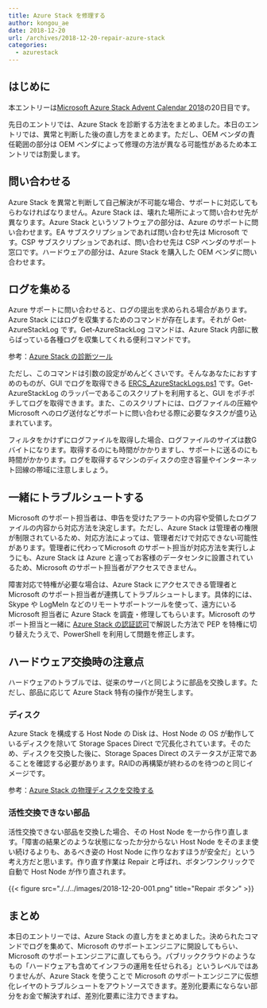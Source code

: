 ```yaml
---
title: Azure Stack を修理する
author: kongou_ae
date: 2018-12-20
url: /archives/2018-12-20-repair-azure-stack
categories:
  - azurestack
---
```

##  はじめに

本エントリーは[Microsoft Azure Stack Advent Calendar 2018](https://qiita.com/advent-calendar/2018/azure-stack)の20日目です。

先日のエントリでは、Azure Stack を診断する方法をまとめました。本日のエントリでは、異常と判断した後の直し方をまとめます。ただし、OEM ベンダの責任範囲の部分は OEM ベンダによって修理の方法が異なる可能性があるため本エントリでは割愛します。

## 問い合わせる

Azure Stack を異常と判断して自己解決が不可能な場合、サポートに対応してもらわなければなりません。Azure Stack は、壊れた場所によって問い合わせ先が異なります。Azure Stack というソフトウェアの部分は、Azure のサポートに問い合わせます。EA サブスクリプションであれば問い合わせ先は Microsoft です。CSP サブスクリプションであれば、問い合わせ先は CSP ベンダのサポート窓口です。ハードウェアの部分は、Azure Stack を購入した OEM ベンダに問い合わせます。

## ログを集める

Azure サポートに問い合わせると、ログの提出を求められる場合があります。Azure Stack にはログを収集するためのコマンドが存在します。それが Get-AzureStackLog です。Get-AzureStackLog コマンドは、Azure Stack 内部に散らばっている各種ログを収集してくれる便利コマンドです。

参考：[Azure Stack の診断ツール](https://docs.microsoft.com/ja-jp/azure/azure-stack/azure-stack-diagnostics)

ただし、このコマンドは引数の設定がめんどくさいです。そんなあなたにおすすめのものが、GUI でログを取得できる  [ERCS_AzureStackLogs.ps1](http://aka.ms/ERCS) です。Get-AzureStackLog のラッパーであるこのスクリプトを利用すると、GUI をポチポチしてログを取得できます。また、このスクリプトには、ログファイルの圧縮や Microsoft へのログ送付などサポートに問い合わせる際に必要なタスクが盛り込まれています。

フィルタをかけずにログファイルを取得した場合、ログファイルのサイズは数Gバイトになります。取得するのにも時間がかかりますし、サポートに送るのにも時間がかかります。ログを取得するマシンのディスクの空き容量やインターネット回線の帯域に注意しましょう。

## 一緒にトラブルシュートする

Microsoft のサポート担当者は、申告を受けたアラートの内容や受領したログファイルの内容から対応方法を決定します。ただし、Azure Stack は管理者の権限が制限されているため、対応方法によっては、管理者だけで対応できない可能性があります。管理者に代わってMicrosoft のサポート担当が対応方法を実行しようにも、Azure Stack は Azure と違ってお客様のデータセンタに設置されているため、Microsoft のサポート担当者がアクセスできません。

障害対応で特権が必要な場合は、Azure Stack にアクセスできる管理者と Microsoft のサポート担当者が連携してトラブルシュートします。具体的には、Skype や LogMeIn などのリモートサポートツールを使って、遠方にいる Microsoft 担当者に Azure Stack を調査・修理してもらいます。Microsoft のサポート担当と一緒に [Azure Stack の認証認可](https://aimless.jp/blog/archives/2018-12-12-anthn-anthz-for-azurestack/)で解説した方法で PEP を特権に切り替えたうえで、PowerShell を利用して問題を修正します。

## ハードウェア交換時の注意点

ハードウェアのトラブルでは、従来のサーバと同じように部品を交換します。ただし、部品に応じて Azure Stack 特有の操作が発生します。

### ディスク

Azure Stack を構成する Host Node の Disk は、Host Node の OS が動作しているディスクを除いて Storage Spaces Direct で冗長化されています。そのため、ディスクを交換した後に、Storage Spaces Direct のステータスが正常であることを確認する必要があります。RAIDの再構築が終わるのを待つのと同じイメージです。

参考：[Azure Stack の物理ディスクを交換する](https://docs.microsoft.com/ja-jp/azure/azure-stack/azure-stack-replace-disk)

### 活性交換できない部品

活性交換できない部品を交換した場合、その Host Node を一から作り直します。「障害の結果どのような状態になったか分からない Host Node をそのまま使い続けるよりも、あるべき姿の Host Node に作りなおすほうが安全だ」という考え方だと思います。作り直す作業は Repair と呼ばれ、ボタンワンクリックで自動で Host Node が作り直されます。

{{< figure src="./../../images/2018-12-20-001.png" title="Repair ボタン" >}}

## まとめ

本日のエントリーでは、Azure Stack の直し方をまとめました。決められたコマンドでログを集めて、Microsoft のサポートエンジニアに開設してもらい、Microsoft のサポートエンジニアに直してもらう。パブリッククラウドのようなもの「ハードウェアも含めてインフラの運用を任せられる」というレベルではありませんが、Azure Stack を使うことで Microsoft のサポートエンジニアに仮想化レイヤのトラブルシュートをアウトソースできます。差別化要素にならない部分をお金で解決すれば、差別化要素に注力できますね。
